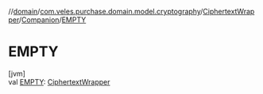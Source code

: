 //[domain](../../../../index.md)/[com.veles.purchase.domain.model.cryptography](../../index.md)/[CiphertextWrapper](../index.md)/[Companion](index.md)/[EMPTY](-e-m-p-t-y.md)

# EMPTY

[jvm]\
val [EMPTY](-e-m-p-t-y.md): [CiphertextWrapper](../index.md)
